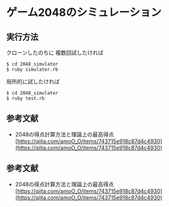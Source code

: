 # ゲーム2048のシミュレーション
## 実行方法
クローンしたのちに
複数回試したければ
```
$ cd 2048_simulater
$ ruby simulater.rb
```

局所的に試したければ
```
$ cd 2048_simulater
$ ruby test.rb
```

## 参考文献
- 2048の得点計算方法と理論上の最高得点
[https://qiita.com/amoO_O/items/743715e918c87d4c4930](https://qiita.com/amoO_O/items/743715e918c87d4c4930)
## 参考文献
- 2048の得点計算方法と理論上の最高得点
[https://qiita.com/amoO_O/items/743715e918c87d4c4930](https://qiita.com/amoO_O/items/743715e918c87d4c4930)
